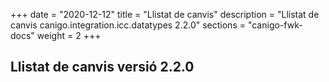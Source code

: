 +++
date        = "2020-12-12"
title       = "Llistat de canvis"
description = "Llistat de canvis canigo.integration.icc.datatypes 2.2.0"
sections    = "canigo-fwk-docs"
weight		= 2
+++

## Llistat de canvis versió 2.2.0

